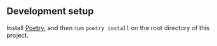## Development setup

Install [Poetry][], and then run `poetry install` on the root directory of this project. 

[Poetry]: https://poetry.eustace.io/
